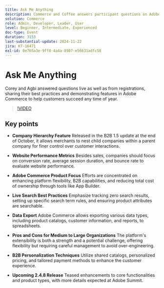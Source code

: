 ```yaml
---
title: Ask Me Anything
description: Commerce and Coffee answers participant questions on Adobe Commerce, exploring company hierarchy, website performance metrics, B2B personalization, live search best practices, and upcoming product enhancements.
solution: Commerce
role: Admin, Developer, Leader, User
level: Beginner, Intermediate, Experienced
doc-type: Event
duration: 3153
last-substantial-update: 2024-11-22
jira: KT-16471
exl-id: 0e765a3e-9ff8-4a4a-8987-e56631adfc58
---
```

# Ask Me Anything

Corey and Agbi answered questions live as well as from registrations, sharing their best practices and demonstrating features in Adobe Commerce to help customers succeed any time of year.

>[!VIDEO](https://video.tv.adobe.com/v/3437034/?learn=on&enablevpops)

## Key points

* **Company Hierarchy Feature** Released in the B2B 1.5 update at the end of October, it allows merchants to nest child companies within a parent company for finer control over customer interactions.

* **Website Performance Metrics** Besides sales, companies should focus on conversion rate, average session duration, and bounce rate to evaluate website performance.

* **Adobe Commerce Product Focus** Efforts are concentrated on enhancing platform flexibility, B2B capabilities, and reducing total cost of ownership through tools like App Builder.

* **Live Search Best Practices** Emphasize tracking zero search results, setting up specific search term rules, and ensuring product attributes are searchable.

* **Data Export** Adobe Commerce allows exporting various data types, including product catalogs, customer information, and reports, to spreadsheets.

* **Pros and Cons for Medium to Large Organizations** The platform's extensibility is both a strength and a potential challenge, offering flexibility but requiring careful management to avoid over-engineering.

* **B2B Personalization Techniques** Utilize shared catalogs, personalized pricing, and tailored payment methods to enhance the customer experience.

* **Upcoming 2.4.8 Release** Teased enhancements to core functionalities and product types, with more details expected at Adobe Summit.

